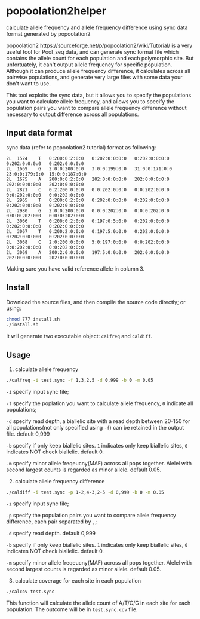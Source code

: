 # popoolation2helper
calculate allele frequency and allele frequency difference using sync data format generated by popoolation2

popoolation2 <https://sourceforge.net/p/popoolation2/wiki/Tutorial/> is a very useful tool for Pool_seq data, and can generate sync format file which contains the allele count for each population and each polymorphic site. But unfortuately, it can't output allele frequency for specific population. Although it can produce allele frequency difference, it calculates across all pairwise populations, and generate very large files with some data your don't want to use.

This tool exploits the sync data, but it allows you to specify the populations you want to calculate allele frequency, and allows you to specify the population pairs you want to compare allele frequency difference without necessary to output  difference across all populations.

## Input data format

sync data (refer to popoolation2 tutorial) format as following:

```
2L	1524	T	0:200:0:2:0:0	0:202:0:0:0:0	0:202:0:0:0:0	0:202:0:0:0:0	0:202:0:0:0:0
2L	1669	G	2:0:0:200:0:0	3:0:0:199:0:0	31:0:0:171:0:0	23:0:0:179:0:0	15:0:0:187:0:0
2L	1675	A	200:0:0:2:0:0	202:0:0:0:0:0	202:0:0:0:0:0	202:0:0:0:0:0	202:0:0:0:0:0
2L	2821	C	0:2:200:0:0:0	0:0:202:0:0:0	0:0:202:0:0:0	0:0:202:0:0:0	0:0:202:0:0:0
2L	2965	T	0:200:0:2:0:0	0:202:0:0:0:0	0:202:0:0:0:0	0:202:0:0:0:0	0:202:0:0:0:0
2L	2980	G	2:0:0:200:0:0	0:0:0:202:0:0	0:0:0:202:0:0	0:0:0:202:0:0	0:0:0:202:0:0
2L	3066	T	0:200:0:2:0:0	0:197:0:5:0:0	0:202:0:0:0:0	0:202:0:0:0:0	0:202:0:0:0:0
2L	3067	T	0:200:2:0:0:0	0:197:5:0:0:0	0:202:0:0:0:0	0:202:0:0:0:0	0:202:0:0:0:0
2L	3068	C	2:0:200:0:0:0	5:0:197:0:0:0	0:0:202:0:0:0	0:0:202:0:0:0	0:0:202:0:0:0
2L	3069	A	200:2:0:0:0:0	197:5:0:0:0:0	202:0:0:0:0:0	202:0:0:0:0:0	202:0:0:0:0:0
```

Making sure you have valid reference allele in column 3.

## Install

Download the source files, and then
compile the source code directly;
or using:

```bash
chmod 777 install.sh
./install.sh
```
It will generate two executable object: `calfreq` and `caldiff`.

## Usage

1. calculate allele frequency

```bash
./calfreq -i test.sync -f 1,3,2,5 -d 0,999 -b 0 -m 0.05
```

`-i` specify input sync file;

`-f` specify the poplation you want to calculate allele frequency, `0` indicate all populations;

`-d` specify read depth, a biallelic site with a read depth between 20-150 for all populations(not only specified using `-f`) can be retained in the output file. default 0,999

`-b` specify if only keep biallelic sites. `1` indicates only keep biallelic sites, `0` indicates NOT check biallelic. default 0.

`-m` specify minor allele freqeucny(MAF) across all pops together. Alelel with second largest counts is regarded as minor allele. default 0.05.

2. calculate allele frequency difference

```bash
./caldiff -i test.sync -p 1-2,4-3,2-5 -d 0,999 -b 0 -m 0.05
```
`-i` specify input sync file;

`-p` specify the population pairs you want to compare allele frequency difference, each pair separated by `,`;

`-d` specify read depth. default 0,999

`-b` specify if only keep biallelic sites. `1` indicates only keep biallelic sites, `0` indicates NOT check biallelic. default 0.

`-m` specify minor allele freqeucny(MAF) across all pops together. Alelel with second largest counts is regarded as minor allele. default 0.05.

3. calculate coverage for each site in each population

```bash
./calcov test.sync
```
This function will calculate the allele count of A/T/C/G in each site for each population.
The outcome will be in `test.sync.cov` file.

